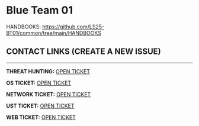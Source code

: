 # Blue Team 01

HANDBOOKS: https://github.com/LS25-BT01/common/tree/main/HANDBOOKS

## CONTACT LINKS (CREATE A NEW ISSUE)
---
**THREAT HUNTING:** [OPEN TICKET](https://github.com/LS25-BT01/threat-hunting/issues/new?template=th-ticket.yml)

**OS TICKET:** [OPEN TICKET](https://github.com/LS25-BT01/common/issues/new?template=02-os-ticket.yml)

**NETWORK TICKET:** [OPEN TICKET](https://github.com/LS25-BT01/common/issues/new?template=01-network-template.yml)

**UST TICKET:** [OPEN TICKET](https://github.com/LS25-BT01/common/issues/new?template=00-ust-ticket.yml)

**WEB TICKET:** [OPEN TICKET]()
